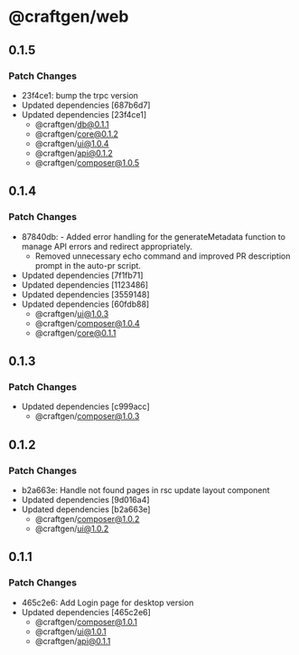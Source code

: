 # @craftgen/web

## 0.1.5

### Patch Changes

- 23f4ce1: bump the trpc version
- Updated dependencies [687b6d7]
- Updated dependencies [23f4ce1]
  - @craftgen/db@0.1.1
  - @craftgen/core@0.1.2
  - @craftgen/ui@1.0.4
  - @craftgen/api@0.1.2
  - @craftgen/composer@1.0.5

## 0.1.4

### Patch Changes

- 87840db: - Added error handling for the generateMetadata function to manage API errors and redirect appropriately.
  - Removed unnecessary echo command and improved PR description prompt in the auto-pr script.
- Updated dependencies [7f1fb71]
- Updated dependencies [1123486]
- Updated dependencies [3559148]
- Updated dependencies [60fdb88]
  - @craftgen/ui@1.0.3
  - @craftgen/composer@1.0.4
  - @craftgen/core@0.1.1

## 0.1.3

### Patch Changes

- Updated dependencies [c999acc]
  - @craftgen/composer@1.0.3

## 0.1.2

### Patch Changes

- b2a663e: Handle not found pages in rsc update layout component
- Updated dependencies [9d016a4]
- Updated dependencies [b2a663e]
  - @craftgen/composer@1.0.2
  - @craftgen/ui@1.0.2

## 0.1.1

### Patch Changes

- 465c2e6: Add Login page for desktop version
- Updated dependencies [465c2e6]
  - @craftgen/composer@1.0.1
  - @craftgen/ui@1.0.1
  - @craftgen/api@0.1.1
